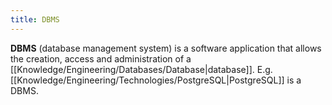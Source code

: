 ```yaml
---
title: DBMS
---
```


**DBMS** (database management system) is a software application that allows the creation, access and administration of a [[Knowledge/Engineering/Databases/Database|database]]. E.g. [[Knowledge/Engineering/Technologies/PostgreSQL|PostgreSQL]] is a DBMS.

